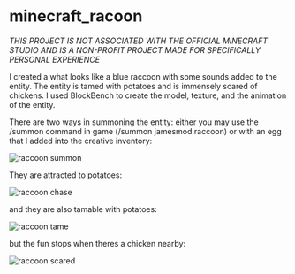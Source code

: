 # minecraft_racoon
*THIS PROJECT IS NOT ASSOCIATED WITH THE OFFICIAL MINECRAFT STUDIO AND IS A NON-PROFIT PROJECT MADE FOR SPECIFICALLY PERSONAL EXPERIENCE*

I created a what looks like a blue raccoon with some sounds added to the entity. The entity is tamed with potatoes
and is immensely scared of chickens. I used BlockBench to create the model, texture, and the animation of the entity.

There are two ways in summoning the entity: either you may use the /summon command in game (/summon jamesmod:raccoon)
or with an egg that I added into the creative inventory:

![raccoon summon](https://user-images.githubusercontent.com/66144044/172758264-047b7073-7483-434c-93f2-932ec9a54b1f.gif)

They are attracted to potatoes:

![raccoon chase](https://user-images.githubusercontent.com/66144044/172758335-88dba1f4-9218-4354-8ef0-e1ed29ae43e8.gif)

and they are also tamable with potatoes:

![raccoon tame](https://user-images.githubusercontent.com/66144044/172758362-dd137eb2-4abf-4ffc-91fc-75ff44fe9340.gif)

but the fun stops when theres a chicken nearby:

![raccoon scared](https://user-images.githubusercontent.com/66144044/172758407-d28bb4ac-5fa3-40ce-8f39-ac09e2078d07.gif)
